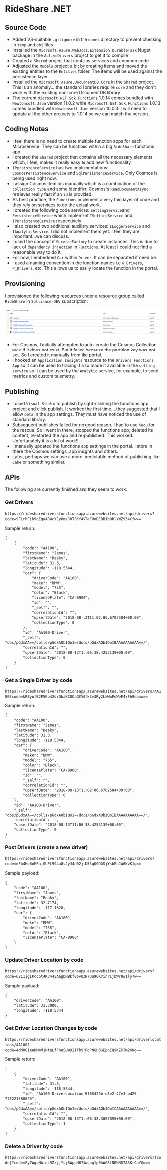 # RideShare .NET 

## Source Code

- Added VS-suitable `.gitignore` in the `donet` directory to prevent checking in `temp` and `obj` files
- Installed the `Micrsoft.Azure.WebJobs.Extension.DurableTask` Nuget package in the `ActiveDrivers` project to get it to compile
- Created a `Shared` project that contains services and common code
- Adjusted the `Models` project a bit by creating items and moved the existing entities to the `Entities` folder. The items will be used against the persistence layer. 
- Installed the `Microsoft.Azure.DocumnentDB.Core` in the `Shared` project. This is an anomaly....the standard libraries require `core` and they don't work with the existing non-core DocumentDB library
- The current `Microsoft.NET.Sdk.Functions` 1.0.14 comes bundled with `Newtonsoft.Json` version 11.0.2 while `Microsoft.NET.Sdk.Functions` 1.0.13 comes bundled with `Newtonsoft.Json` version 10.0.3. I will need to update all the other projects to 1.0.14 so we can match the version. 

## Coding Notes

- I feel there is no need to create multiple function apps for each Microservice. They can be functions within a big `RideShare` functions app.
- I created the `Shared` project that contains all the necessary elements which, I feel, makes it really easy to add new functionality 
- `IPersistenceService` has two implementations: `CosmosPersistenceService` and `SqlPersistenceService`. Only Cosmos is being used right now. 
- I assign Cosmos item ids manually which is a combination of the `collection type` and some identifier. Cosmos's `ReadDocumentAsync` retrieves really fast if an `id` is provided. 
- As best practice, the `Functions` implement a very thin layer of code and they rely on services to do the actual work.
- I created the following code services: `SettingService`and `PersistenceService` which implement `ISettingService` and `IPersistenceService` respectively
- I also created two additional auxiliary services: `ILoggerService` and `IAnalyticService`. I did not implement them yet. I feel they are important...we can discuss. 
- I used the concept if `ServiceFactory` to create instances. This is due to lack of `dependency injection` in `Functions`. At least I could not find a reasonable way to do it.
- For now, I embedded `Car` within `Driver`. It can be separated if need be.
- I used a naming convention in the function names i.e `G_Drivers`, `P_Drivers`, etc. This allows us to easily locate the function in the portal.

## Provisioning

I provisioned the following resources under a resource group called `RideShare` in `Solliance-DEV` subscription:

![Resources](images/rg_resources.png)

- For Cosmos, I initially attempted to auto-create the Cosmos Collection `Main` if it does not exist. But it failed because the partition key was not set. So I created it manually from the portal. 
- I hooked an `Application Insights` resource to the `Drivers Functions App` so it can be used to tracing. I also made it available in the `setting service` so it can be used by the `Analytic` service, for example, to send metrics and custom telemetry.

## Publishing

- I used `Visual Studio` to publish by right-clicking the functions app project and click publish. It worked the first time....they suggested that I allow `beta` in the app settings. They must have noticed the use of standard library.
- Subsequent publishes failed for no good reason. I had to use `Kudu` for the rescue. So I went in there, stopped the functions app, deleted its content, re-started the app and re-published. This worked. Unfortunately it is a lot of work!!
- I manually updated the functions app settings in the portal. I store in there the Cosmos settings, app insights and others.
- Later, perhaps we can use a more predictable method of publishing like `Cake` or something similar. 

## APIs

The following are currently finished and they seem to work:

### Get Drivers

`https://ridesharedriversfunctionsapp.azurewebsites.net/api/drivers?code=9FirhFik9qEqaARWcYJy6m/J0TSKf45TaFHoDEBB1bOblxWZ934Cfw==`

Sample return:

```
[
    {
        "code": "AA100",
        "firstName": "James",
        "lastName": "Beaky",
        "latitude": 31.3,
        "longitude": -118.5344,
        "car": {
            "driverCode": "AA100",
            "make": "BMW",
            "model": "735",
            "color": "Black",
            "licensePlate": "CA-8900",
            "id": "",
            "_self": "",
            "correlationId": "",
            "upsertDate": "2018-08-13T11:02:06.6702584+00:00",
            "collectionType": 0
        },
        "id": "AA100-Driver",
        "_self": "dbs/pGdxAA==/colls/pGdxAObIQoI=/docs/pGdxAObIQoIBAAAAAAAAAA==/",
        "correlationId": "",
        "upsertDate": "2018-08-13T11:06:38.4253139+00:00",
        "collectionType": 0
    }
]
```

### Get a Single Driver by code

`https://ridesharedriversfunctionsapp.azurewebsites.net/api/drivers/AA100?code=kRZyufB2P5Ep42drOhaKC8OaQCVOfk3v3Ry2LkMwPoWeF4xFh9eamw==`

Sample return:

```
{
    "code": "AA100",
    "firstName": "James",
    "lastName": "Beaky",
    "latitude": 31.3,
    "longitude": -118.5344,
    "car": {
        "driverCode": "AA100",
        "make": "BMW",
        "model": "735",
        "color": "Black",
        "licensePlate": "CA-8900",
        "id": "",
        "_self": "",
        "correlationId": "",
        "upsertDate": "2018-08-13T11:02:06.6702584+00:00",
        "collectionType": 0
    },
    "id": "AA100-Driver",
    "_self": "dbs/pGdxAA==/colls/pGdxAObIQoI=/docs/pGdxAObIQoIBAAAAAAAAAA==/",
    "correlationId": "",
    "upsertDate": "2018-08-13T11:06:38.4253139+00:00",
    "collectionType": 0
}
```

### Post Drivers (create a new driver)

`https://ridesharedriversfunctionsapp.azurewebsites.net/api/drivers?code=dFb4Ho6oMFajGUPL994a8sJyJ4d02j1K53qUGDGSjYsbEnJW6KvK1g==`

Sample payload:

```
{
	"code": "AA100",
	"firstName": "James",
	"lastName": "Beaky",
	"latitude": 32.7174,
	"longitude": -117.1628,
	"car": {
		"driverCode": "AA100",
		"make": "BMW",
		"model": "735",
		"color": "Black",
		"licensePlate": "CA-8900"
	}
}
```

### Update Driver Location by code

`https://ridesharedriversfunctionsapp.azurewebsites.net/api/drivers?code=6211jgIPccot4K344yAagDHBkf8ov0XH7Uu96KYinrIjbWY9w1ly7w==`

Sample payload:

```
{
	"driverCode": "AA100",
	"latitude": 31.3000,
	"longitude": -118.5344
}
```

### Get Driver Location Changes by code

`https://ridesharedriversfunctionsapp.azurewebsites.net/api/driverlocations/AA100?code=4dM0G1eaUMmM1NtaLfFneSUW92ITb9rFdPNGH3GEpnIQ9KZKTm2XKg==`

Sample return:

```
[
    {
        "driverCode": "AA100",
        "latitude": 31.3,
        "longitude": -118.5344,
        "id": "AA100-DriverLocation-9f05426b-e8e2-47e3-bd25-7f8221580625",
        "_self": "dbs/pGdxAA==/colls/pGdxAObIQoI=/docs/pGdxAObIQoICAAAAAAAAAA==/",
        "correlationId": "",
        "upsertDate": "2018-08-13T11:06:38.3807855+00:00",
        "collectionType": 1
    }
]
```

### Delete a Driver by code

`https://ridesharedriversfunctionsapp.azurewebsites.net/api/drivers/{code}?code=FyZWgqNAteL9ZzjjYsjRWppH674wspg1p0hWG8LNRHNG7A3KrCaYGw==`




